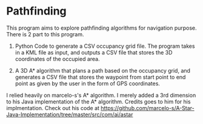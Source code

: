 # Pathfinding
This program aims to explore pathfinding algorithms for navigation purpose. There is 2 part to this program.

1) Python Code to generate a CSV occupancy grid file. The program takes in a KML file as input, and outputs a CSV file that stores the 3D coordinates of the occupied area.

2) A 3D A* algorithm that plans a path based on the occupancy grid, and generates a CSV file that stores the waypoint from start point to end point as given by the user in the form of GPS coordinates.

I relied heavily on marcelo-s's A* algorithm. I merely added a 3rd dimension to his Java implementation of the A* algorithm. Credits goes to him for his implmentation. Check out his code at https://github.com/marcelo-s/A-Star-Java-Implementation/tree/master/src/com/ai/astar
